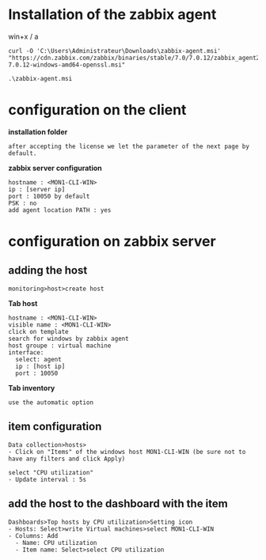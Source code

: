 # Installation of the zabbix agent

win+x / a
```
curl -O 'C:\Users\Administrateur\Downloads\zabbix-agent.msi' "https://cdn.zabbix.com/zabbix/binaries/stable/7.0/7.0.12/zabbix_agent2-7.0.12-windows-amd64-openssl.msi"

.\zabbix-agent.msi
```

# configuration on the client

**installation folder**
```
after accepting the license we let the parameter of the next page by default.
```
**zabbix server configuration**
```
hostname : <MON1-CLI-WIN>
ip : [server ip]
port : 10050 by default
PSK : no
add agent location PATH : yes
```
# configuration on zabbix server

## adding the host
```
monitoring>host>create host
```
**Tab host**
```
hostname : <MON1-CLI-WIN>
visible name : <MON1-CLI-WIN>
click on template
search for windows by zabbix agent
host groupe : virtual machine
interface:
  select: agent
  ip : [host ip]
  port : 10050
```

**Tab inventory**
```
use the automatic option
```

## item configuration
```
Data collection>hosts>
- Click on "Items" of the windows host MON1-CLI-WIN (be sure not to have any filters and click Apply)

select "CPU utilization"
- Update interval : 5s
```

## add the host to the dashboard with the item
```
Dashboards>Top hosts by CPU utilization>Setting icon
- Hosts: Select>write Virtual machines>select MON1-CLI-WIN
- Columns: Add
  - Name: CPU utilization
  - Item name: Select>select CPU utilization
```
